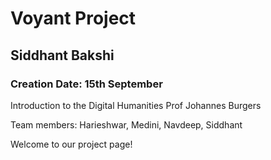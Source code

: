 # Voyant Project
## Siddhant Bakshi
### Creation Date: 15th September 
Introduction to the Digital Humanities 
Prof Johannes Burgers

Team members: Harieshwar, Medini, Navdeep, Siddhant

Welcome to our project page! 